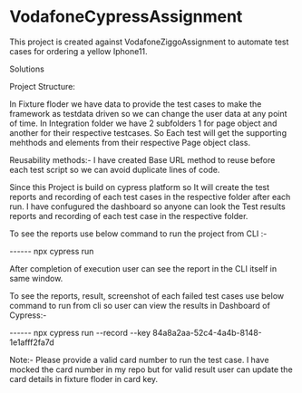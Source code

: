 # VodafoneCypressAssignment


This project is created against VodafoneZiggoAssignment to automate test cases for ordering a yellow Iphone11.

Solutions

Project Structure:

In Fixture floder we have data to provide the test cases to make the  framework as testdata driven so we can change the user data at any point of time.
In Integration folder we have 2 subfolders 1 for page object and another for their respective testcases. So Each test will get the supporting mehthods and elements from their respective Page object class.

Reusability methods:-
I have created Base URL method to reuse before each test script so we can avoid duplicate lines of code.

Since this Project is build on cypress platform so It will create the test reports and recording of each test cases in the respective folder after each run.
I have confugured the dashboard so anyone can look the Test results reports and recording of each test case in the respective folder.

To see the reports use below command to run the project from CLI :-

------ npx cypress run   

After completion of execution user can see the report in the CLI itself in same window.

To see the reports, result, screenshot of each failed test cases use below command to run from cli so user can view the results in Dashboard of Cypress:-

------ npx cypress run --record --key 84a8a2aa-52c4-4a4b-8148-1e1afff2fa7d

Note:- Please provide a valid card number to run the test case. I have  mocked the card number in my repo but for valid result user can update the card details in fixture floder in card key.